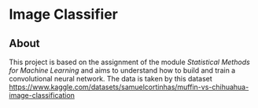 # Image Classifier

## About
This project is based on the assignment of the module _Statistical Methods for Machine Learning_ and aims to understand how to build and train a convolutional neural network. 
The data is taken by this dataset https://www.kaggle.com/datasets/samuelcortinhas/muffin-vs-chihuahua-image-classification
